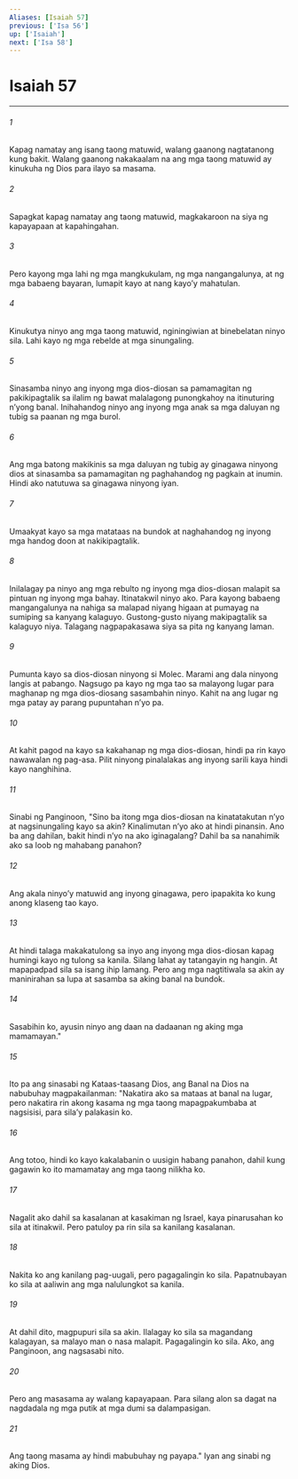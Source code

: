 ```yaml
---
Aliases: [Isaiah 57]
previous: ['Isa 56']
up: ['Isaiah']
next: ['Isa 58']
---
```

# Isaiah 57

***

###### 1
Kapag namatay ang isang taong matuwid, walang gaanong nagtatanong kung bakit. Walang gaanong nakakaalam na ang mga taong matuwid ay kinukuha ng Dios para ilayo sa masama. 

###### 2
Sapagkat kapag namatay ang taong matuwid, magkakaroon na siya ng kapayapaan at kapahingahan. 

###### 3
Pero kayong mga lahi ng mga mangkukulam, ng mga nangangalunya, at ng mga babaeng bayaran, lumapit kayo at nang kayoʼy mahatulan. 

###### 4
Kinukutya ninyo ang mga taong matuwid, nginingiwian at binebelatan ninyo sila. Lahi kayo ng mga rebelde at mga sinungaling. 

###### 5
Sinasamba ninyo ang inyong mga dios-diosan sa pamamagitan ng pakikipagtalik sa ilalim ng bawat malalagong punongkahoy na itinuturing nʼyong banal. Inihahandog ninyo ang inyong mga anak sa mga daluyan ng tubig sa paanan ng mga burol. 

###### 6
Ang mga batong makikinis sa mga daluyan ng tubig ay ginagawa ninyong dios at sinasamba sa pamamagitan ng paghahandog ng pagkain at inumin. Hindi ako natutuwa sa ginagawa ninyong iyan. 

###### 7
Umaakyat kayo sa mga matataas na bundok at naghahandog ng inyong mga handog doon at nakikipagtalik. 

###### 8
Inilalagay pa ninyo ang mga rebulto ng inyong mga dios-diosan malapit sa pintuan ng inyong mga bahay. Itinatakwil ninyo ako. Para kayong babaeng mangangalunya na nahiga sa malapad niyang higaan at pumayag na sumiping sa kanyang kalaguyo. Gustong-gusto niyang makipagtalik sa kalaguyo niya. Talagang nagpapakasawa siya sa pita ng kanyang laman. 

###### 9
Pumunta kayo sa dios-diosan ninyong si Molec. Marami ang dala ninyong langis at pabango. Nagsugo pa kayo ng mga tao sa malayong lugar para maghanap ng mga dios-diosang sasambahin ninyo. Kahit na ang lugar ng mga patay ay parang pupuntahan nʼyo pa. 

###### 10
At kahit pagod na kayo sa kakahanap ng mga dios-diosan, hindi pa rin kayo nawawalan ng pag-asa. Pilit ninyong pinalalakas ang inyong sarili kaya hindi kayo nanghihina. 

###### 11
Sinabi ng Panginoon, "Sino ba itong mga dios-diosan na kinatatakutan nʼyo at nagsinungaling kayo sa akin? Kinalimutan nʼyo ako at hindi pinansin. Ano ba ang dahilan, bakit hindi nʼyo na ako iginagalang? Dahil ba sa nanahimik ako sa loob ng mahabang panahon? 

###### 12
Ang akala ninyoʼy matuwid ang inyong ginagawa, pero ipapakita ko kung anong klaseng tao kayo. 

###### 13
At hindi talaga makakatulong sa inyo ang inyong mga dios-diosan kapag humingi kayo ng tulong sa kanila. Silang lahat ay tatangayin ng hangin. At mapapadpad sila sa isang ihip lamang. Pero ang mga nagtitiwala sa akin ay maninirahan sa lupa at sasamba sa aking banal na bundok. 

###### 14
Sasabihin ko, ayusin ninyo ang daan na dadaanan ng aking mga mamamayan." 

###### 15
Ito pa ang sinasabi ng Kataas-taasang Dios, ang Banal na Dios na nabubuhay magpakailanman: "Nakatira ako sa mataas at banal na lugar, pero nakatira rin akong kasama ng mga taong mapagpakumbaba at nagsisisi, para silaʼy palakasin ko. 

###### 16
Ang totoo, hindi ko kayo kakalabanin o uusigin habang panahon, dahil kung gagawin ko ito mamamatay ang mga taong nilikha ko. 

###### 17
Nagalit ako dahil sa kasalanan at kasakiman ng Israel, kaya pinarusahan ko sila at itinakwil. Pero patuloy pa rin sila sa kanilang kasalanan. 

###### 18
Nakita ko ang kanilang pag-uugali, pero pagagalingin ko sila. Papatnubayan ko sila at aaliwin ang mga nalulungkot sa kanila. 

###### 19
At dahil dito, magpupuri sila sa akin. Ilalagay ko sila sa magandang kalagayan, sa malayo man o nasa malapit. Pagagalingin ko sila. Ako, ang Panginoon, ang nagsasabi nito. 

###### 20
Pero ang masasama ay walang kapayapaan. Para silang alon sa dagat na nagdadala ng mga putik at mga dumi sa dalampasigan. 

###### 21
Ang taong masama ay hindi mabubuhay ng payapa." Iyan ang sinabi ng aking Dios.
